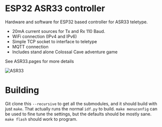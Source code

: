 # ESP32 ASR33 controller

Hardware and software for ESP32 based controller for ASR33 teletype.

- 20mA current sources for Tx and Rx 110 Baud.
- WiFi connection (IPv4 and IPv6)
- Simple TCP socket to interface to teletype
- MQTT connection
- Includes stand alone Colossal Cave adventure game

See ASR33.pages for more details

![ASR33](https://user-images.githubusercontent.com/996983/170732167-bb23096c-f055-41e3-bca9-a1ce38849a1d.png)

# Building

Git clone this `--recursive` to get all the submodules, and it should build with just `make`. That actually runs the normal `idf.py` to build. `make menuconfig` can be used to fine tune the settings, but the defaults should be mostly sane. `make flash` should work to program.
